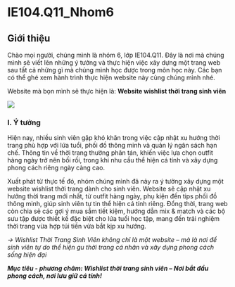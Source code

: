 # IE104.Q11_Nhom6
## Giới thiệu 
Chào mọi người, chúng mình là nhóm 6, lớp IE104.Q11. Đây là nơi mà chúng mình sẽ viết lên những ý tưởng và thực hiện việc xây dựng một trang web sau tất cả những gì mà chúng mình học được trong môn học này. Các bạn có thể ghé xem hành trình thực hiện website này cùng chúng mình nhé.

Website mà bọn mình sẽ thực hiện là: **Website wishlist thời trang sinh viên**

![](https://cf.creatrip.com/original/blog/11049/s6f7r45l4t82sm6twe803vmrwfhvulbo.jpg?d=1300x700&q=75&f=jpg)
### I. Ý tưởng 
Hiện nay, nhiều sinh viên gặp khó khăn trong việc cập nhật xu hướng thời trang phù hợp với lứa tuổi, phối đồ thông minh và quản lý ngân sách hạn chế. Thông tin về thời trang thường phân tán, khiến việc lựa chọn outfit hàng ngày trở nên bối rối, trong khi nhu cầu thể hiện cá tính và xây dựng phong cách riêng ngày càng cao. 

Xuất phát từ thực tế đó, nhóm chúng mình đã nảy ra ý tưởng xây dựng một website wishlist thời trang dành cho sinh viên. Website sẽ cập nhật xu hướng thời trang mới nhất, từ outfit hàng ngày, phụ kiện đến tips phối đồ thông minh, giúp sinh viên tự tin thể hiện cá tính riêng. Đồng thời, trang web còn chia sẻ các gợi ý mua sắm tiết kiệm, hướng dẫn mix & match và các bộ sưu tập được thiết kế đặc biệt cho lứa tuổi học tập, mang đến trải nghiệm thời trang vừa hợp túi tiền vừa bắt kịp xu hướng.
  
*-> Wishlist Thời Trang Sinh Viên không chỉ là một website – mà là nơi để sinh viên tự do thể hiện gu thời trang cá nhân và xây dựng phong cách sống hiện đại*

***Mục tiêu - phương châm: Wishlist thời trang sinh viên – Nơi bắt đầu phong cách, nơi lưu giữ cá tính!***

